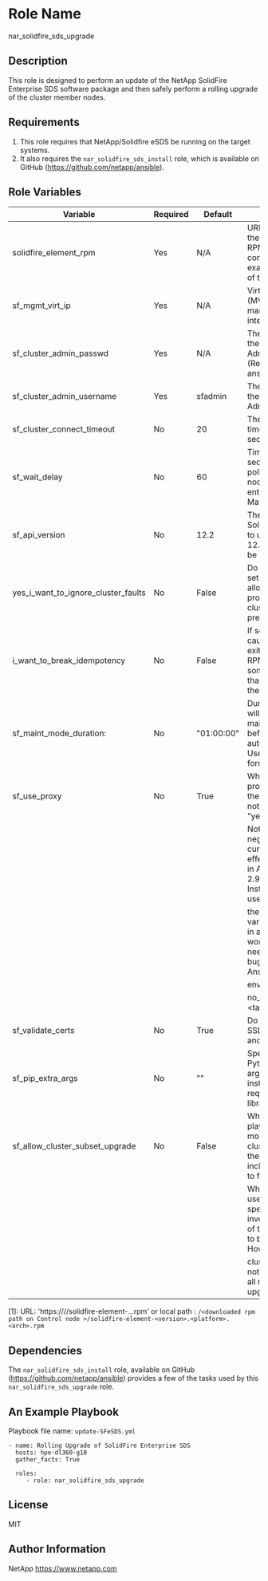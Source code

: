 Role Name
=========
nar_solidfire_sds_upgrade


Description
-----------
This role is designed to perform an update of the NetApp SolidFire Enterprise SDS software package and then safely perform a rolling upgrade of the cluster member nodes. 


Requirements
------------
1. This role requires that NetApp/Solidfire eSDS be running on the target systems.
2. It also requires the `nar_solidfire_sds_install` role, which is available on GitHub (https://github.com/netapp/ansible).


Role Variables
--------------

| Variable                            | Required | Default       | Description                                                                                                                    |
|-------------------------------------|----------|---------------|--------------------------------------------------------------------------------------------------------------------------------|
| solidfire_element_rpm               | Yes      | N/A           | URL or local path to the SolidFire eSDS RPM file on controller. See examples at the end of this table \[1\]                    |
| sf_mgmt_virt_ip                     | Yes      | N/A           | Virtual IP address (MVIP) for the management interface                                                                         |
| sf_cluster_admin_passwd             | Yes      | N/A           | The password for the Cluster Administrator user (Recommend using ansible vault)                                                |
| sf_cluster_admin_username           | Yes      | sfadmin       | The username for the Cluster Administrator user                                                                                |
| sf_cluster_connect_timeout          | No       | 20            | The API connection timeout value in seconds                                                                                    |
| sf_wait_delay                       | No       | 60            | Time to wait in seconds before polling to see if node has entered/exited Maintenance Mode                                      |
| sf_api_version                      | No       | 12.2          | The version of the SolidFire eSDS API to use (default is 12.2 and should not be modified!)                                     |
| yes_i_want_to_ignore_cluster_faults | No       | False         | Do not change. If set to True, will allow the upgrade to proceed even if a cluster fault is present                            |
| i_want_to_break_idempotency         | No       | False         | If set to True, causes the role to exit if the specified RPM represents something other than an upgrade for the node           |
| sf_maint_mode_duration:             | No       | "01:00:00"    | Duration the node will stay in maintenance mode before it automatically exits. Uses "HH:MM:SS" format                          |
| sf_use_proxy                        | No       | True          | Whether to use proxy settings on the target host (or not). Default is "yes" or "true"                                          |
|                                     |          |               | Note: Setting a negative value currently has no effect due to a bug in Ansible version 2.9.x or older. Instead, better to use  |
|                                     |          |               |       the environment variable "no_proxy" in a playbook as a workaround when needed until the bug is fixed by Ansible.         |
|                                     |          |               | environment:                                                                                                                   |
|                                     |          |               |   no_proxy: <target_ip_address>                                                                                                |
| sf_validate_certs                   | No       | True          | Do we validate SSL/TLS certificates and fail if invalid?                                                                       |
| sf_pip_extra_args                   | No       | ""            | Specify extra Python pip installer arguments when installing the required controller libraries/modules                         |
| sf_allow_cluster_subset_upgrade     | No       | False         | Whether to fail the play if there are more nodes in the cluster than what the inventory includes (Default is to fail).         |
|                                     |          |               | When set to True, users can chose to specify in the inventory a subset of the cluster nodes to be upgraded. However, the       |
|                                     |          |               | cluster version will not be updated until all nodes have been upgraded.                                                        |

\[1\]:
URL: 'https://<hostname>/<path>/solidfire-element-<version>.<platform>.<arch>.rpm' or
local path : `/<downloaded rpm path on Control node >/solidfire-element-<version>.<platform>.<arch>.rpm`

Dependencies
------------
The `nar_solidfire_sds_install` role, available on GitHub (https://github.com/netapp/ansible) provides a few of the tasks used by this `nar_solidfire_sds_upgrade` role.


An Example Playbook
-------------------
Playbook file name: `update-SFeSDS.yml`

```
- name: Rolling Upgrade of SolidFire Enterprise SDS
  hosts: hpe-dl360-g10
  gather_facts: True

  roles:
     - role: nar_solidfire_sds_upgrade
```

License
-------
MIT

Author Information
------------------
NetApp
https://www.netapp.com
